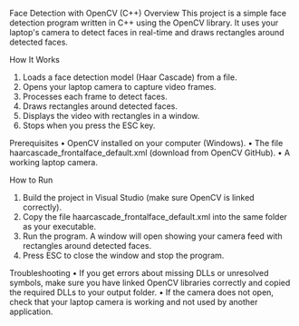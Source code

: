 Face Detection with OpenCV (C++)
Overview
This project is a simple face detection program written in C++ using the OpenCV library. It uses your laptop's camera to detect faces in real-time and draws rectangles around detected faces.

How It Works
1.	Loads a face detection model (Haar Cascade) from a file.
2.	Opens your laptop camera to capture video frames.
3.	Processes each frame to detect faces.
4.	Draws rectangles around detected faces.
5.	Displays the video with rectangles in a window.
6.	Stops when you press the ESC key.

Prerequisites
•	OpenCV installed on your computer (Windows).
•	The file haarcascade_frontalface_default.xml (download from OpenCV GitHub).
•	A working laptop camera.


How to Run
1.	Build the project in Visual Studio (make sure OpenCV is linked correctly).
2.	Copy the file haarcascade_frontalface_default.xml into the same folder as your executable.
3.	Run the program. A window will open showing your camera feed with rectangles around detected faces.
4.	Press ESC to close the window and stop the program.


Troubleshooting
•	If you get errors about missing DLLs or unresolved symbols, make sure you have linked OpenCV libraries correctly and copied the required DLLs to your output folder.
•	If the camera does not open, check that your laptop camera is working and not used by another application.
